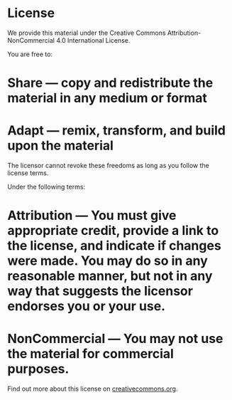 # License

We provide this material under the Creative Commons Attribution-NonCommercial 4.0 International License.

You are free to:

# Share — copy and redistribute the material in any medium or format
# Adapt — remix, transform, and build upon the material 

The licensor cannot revoke these freedoms as long as you follow the license terms.

Under the following terms:

# Attribution — You must give appropriate credit, provide a link to the license, and indicate if changes were made. You may do so in any reasonable manner, but not in any way that suggests the licensor endorses you or your use.
# NonCommercial — You may not use the material for commercial purposes.

Find out more about this license on [creativecommons.org](https://creativecommons.org/licenses/by-nc/4.0/). 

